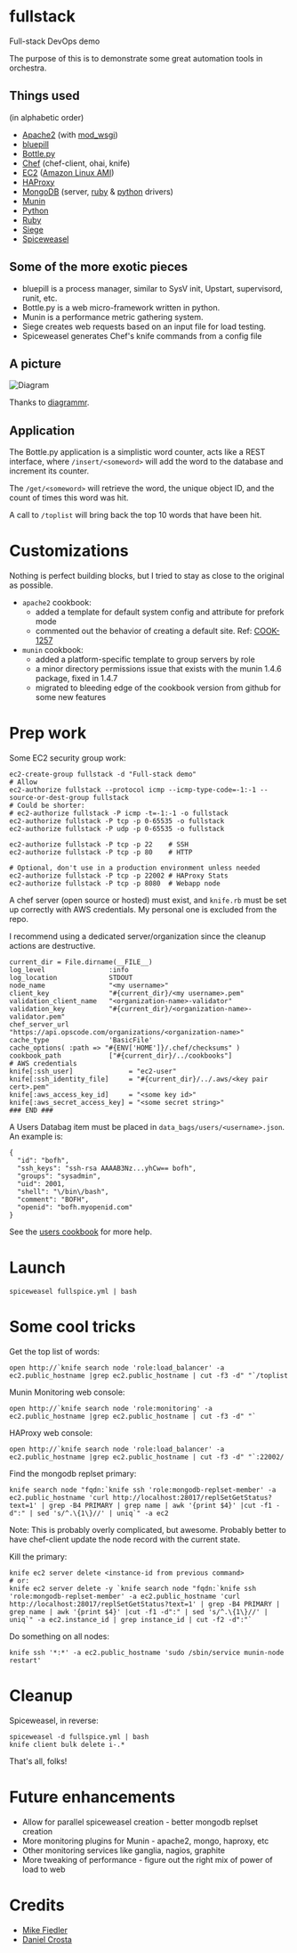 fullstack
=========
Full-stack DevOps demo

The purpose of this is to demonstrate some great automation tools in orchestra.

Things used
-----------
(in alphabetic order)

* [Apache2](http://httpd.apache.org/) (with [mod_wsgi](http://code.google.com/p/modwsgi/))
* [bluepill](https://github.com/arya/bluepill)
* [Bottle.py](http://bottlepy.org/)
* [Chef](http://www.opscode.com/chef/) (chef-client, ohai, knife)
* [EC2](http://aws.amazon.com/ec2/) ([Amazon Linux AMI](http://aws.amazon.com/amazon-linux-ami/))
* [HAProxy](http://haproxy.1wt.eu/)
* [MongoDB](http://www.mongodb.org/) (server, [ruby](http://rubygems.org/gems/mongo) & [python](http://pypi.python.org/pypi/pymongo/) drivers)
* [Munin](http://munin-monitoring.org/)
* [Python](http://www.python.org/)
* [Ruby](http://www.ruby-lang.org/)
* [Siege](http://www.joedog.org/siege-home/)
* [Spiceweasel](https://github.com/mattray/spiceweasel)


Some of the more exotic pieces
------------------------------
* bluepill is a process manager, similar to SysV init, Upstart, supervisord, runit, etc.
* Bottle.py is a web micro-framework written in python.
* Munin is a performance metric gathering system.
* Siege creates web requests based on an input file for load testing.
* Spiceweasel generates Chef's knife commands from a config file


A picture
---------
![Diagram](http://www.diagrammr.com/png?key=dFoaUZxydGH)

Thanks to [diagrammr](http://www.diagrammr.com/).

Application
-----------
The Bottle.py application is a simplistic word counter, acts like a REST interface, where `/insert/<someword>` will add the word to the database and increment its counter.
    
The `/get/<someword>` will retrieve the word, the unique object ID, and the count of times this word was hit.

A call to `/toplist` will bring back the top 10 words that have been hit.

Customizations
==============
Nothing is perfect building blocks, but I tried to stay as close to the original as possible.

* `apache2` cookbook:
    * added a template for default system config and attribute for prefork mode
    * commented out the behavior of creating a default site. Ref: [COOK-1257](http://tickets.opscode.com/browse/COOK-1257)
* `munin` cookbook:
    * added a platform-specific template to group servers by role
    * a minor directory permissions issue that exists with the munin 1.4.6 package, fixed in 1.4.7
    * migrated to bleeding edge of the cookbook version from github for some new features


Prep work
=========

Some EC2 security group work:

    ec2-create-group fullstack -d "Full-stack demo"
    # Allow
    ec2-authorize fullstack --protocol icmp --icmp-type-code=-1:-1 --source-or-dest-group fullstack
    # Could be shorter:
    # ec2-authorize fullstack -P icmp -t=-1:-1 -o fullstack
    ec2-authorize fullstack -P tcp -p 0-65535 -o fullstack
    ec2-authorize fullstack -P udp -p 0-65535 -o fullstack

    ec2-authorize fullstack -P tcp -p 22    # SSH
    ec2-authorize fullstack -P tcp -p 80    # HTTP
    
    # Optional, don't use in a production environment unless needed
    ec2-authorize fullstack -P tcp -p 22002 # HAProxy Stats
    ec2-authorize fullstack -P tcp -p 8080  # Webapp node

A chef server (open source or hosted) must exist, and `knife.rb` must be set up correctly with AWS credentials.
My personal one is excluded from the repo.

I recommend using a dedicated server/organization since the cleanup actions are destructive.

    current_dir = File.dirname(__FILE__)
    log_level                :info
    log_location             STDOUT
    node_name                "<my username>"
    client_key               "#{current_dir}/<my username>.pem"
    validation_client_name   "<organization-name>-validator"
    validation_key           "#{current_dir}/<organization-name>-validator.pem"
    chef_server_url          "https://api.opscode.com/organizations/<organization-name>"
    cache_type               'BasicFile'
    cache_options( :path => "#{ENV['HOME']}/.chef/checksums" )
    cookbook_path            ["#{current_dir}/../cookbooks"]
    # AWS credentials
    knife[:ssh_user]              = "ec2-user"
    knife[:ssh_identity_file]     = "#{current_dir}/../.aws/<key pair cert>.pem"
    knife[:aws_access_key_id]     = "<some key id>"
    knife[:aws_secret_access_key] = "<some secret string>"
    ### END ###

A Users Databag item must be placed in `data_bags/users/<username>.json`. An example is:
    
    {
      "id": "bofh",
      "ssh_keys": "ssh-rsa AAAAB3Nz...yhCw== bofh",
      "groups": "sysadmin",
      "uid": 2001,
      "shell": "\/bin\/bash",
      "comment": "BOFH",
      "openid": "bofh.myopenid.com"
    }
    
See the [users cookbook](http://community.opscode.com/cookbooks/users) for more help.

Launch
======

    spiceweasel fullspice.yml | bash


Some cool tricks
================

Get the top list of words:

    open http://`knife search node 'role:load_balancer' -a ec2.public_hostname |grep ec2.public_hostname | cut -f3 -d" "`/toplist

Munin Monitoring web console:

    open http://`knife search node 'role:monitoring' -a ec2.public_hostname |grep ec2.public_hostname | cut -f3 -d" "`

HAProxy web console:

    open http://`knife search node 'role:load_balancer' -a ec2.public_hostname |grep ec2.public_hostname | cut -f3 -d" "`:22002/

Find the mongodb replset primary:

    knife search node "fqdn:`knife ssh 'role:mongodb-replset-member' -a ec2.public_hostname 'curl http://localhost:28017/replSetGetStatus?text=1' | grep -B4 PRIMARY | grep name | awk '{print $4}' |cut -f1 -d":" | sed 's/^.\{1\}//' | uniq`" -a ec2

Note: This is probably overly complicated, but awesome. Probably better to have chef-client update the node record with the current state.

Kill the primary:

    knife ec2 server delete <instance-id from previous command>
    # or:
    knife ec2 server delete -y `knife search node "fqdn:`knife ssh 'role:mongodb-replset-member' -a ec2.public_hostname 'curl http://localhost:28017/replSetGetStatus?text=1' | grep -B4 PRIMARY | grep name | awk '{print $4}' |cut -f1 -d":" | sed 's/^.\{1\}//' | uniq`" -a ec2.instance_id | grep instance_id | cut -f2 -d":"`


Do something on all nodes:

    knife ssh '*:*' -a ec2.public_hostname 'sudo /sbin/service munin-node restart'


Cleanup
=======
Spiceweasel, in reverse:

    spiceweasel -d fullspice.yml | bash
    knife client bulk delete i-.*

That's all, folks!

Future enhancements
===================
* Allow for parallel spiceweasel creation - better mongodb replset creation
* More monitoring plugins for Munin - apache2, mongo, haproxy, etc
* Other monitoring services like ganglia, nagios, graphite
* More tweaking of performance - figure out the right mix of power of load to web

Credits
=======
* [Mike Fiedler](https://github.com/miketheman)
* [Daniel Crosta](https://github.com/dcrosta)